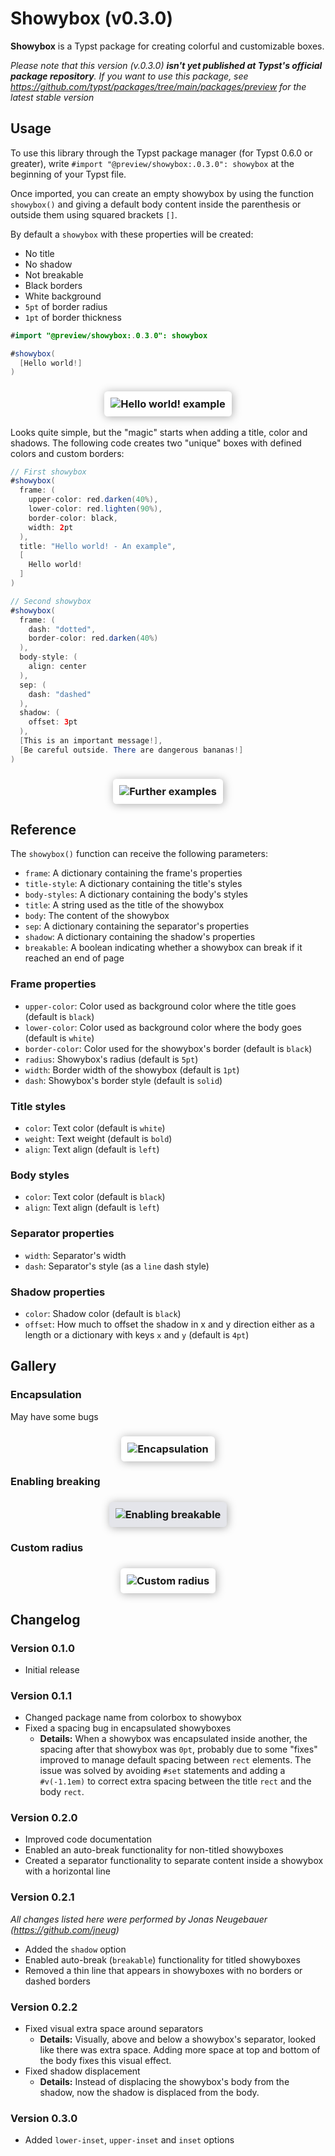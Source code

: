 # Showybox (v0.3.0)

**Showybox** is a Typst package for creating colorful and customizable boxes.

_Please note that this version (v.0.3.0) **isn't yet published at Typst's official package repository**. If you want to use this package, see https://github.com/typst/packages/tree/main/packages/preview for the latest stable version_

## Usage

To use this library through the Typst package manager (for Typst 0.6.0 or greater), write `#import "@preview/showybox:.0.3.0": showybox` at the beginning of your Typst file.

Once imported, you can create an empty showybox by using the function `showybox()` and giving a default body content inside the parenthesis or outside them using squared brackets `[]`.

By default a `showybox` with these properties will be created:

- No title
- No shadow
- Not breakable
- Black borders
- White background
- `5pt` of border radius
- `1pt` of border thickness

```java
#import "@preview/showybox:.0.3.0": showybox

#showybox(
  [Hello world!]
)
```
<h3 align="center">
  <img alt="Hello world! example" src="assets/hello-world-example.png" style="max-width: 100%; background-color: #FFFFFF; padding: 10px 10px; box-shadow: 1pt 1pt 10pt 0pt #AAAAAA; border-radius: 4pt">
</h3>

Looks quite simple, but the "magic" starts when adding a title, color and shadows. The following code creates two "unique" boxes with defined colors and custom borders:
```java
// First showybox
#showybox(
  frame: (
    upper-color: red.darken(40%),
    lower-color: red.lighten(90%),
    border-color: black,
    width: 2pt
  ),
  title: "Hello world! - An example",
  [
    Hello world!
  ]
)

// Second showybox
#showybox(
  frame: (
    dash: "dotted",
    border-color: red.darken(40%)
  ),
  body-style: (
    align: center
  ),
  sep: (
    dash: "dashed"
  ),
  shadow: (
	offset: 3pt
  ),
  [This is an important message!],
  [Be careful outside. There are dangerous bananas!]
)
```
<h3 align="center">
  <img alt="Further examples" src="assets/further-examples.png" style="max-width: 100%; background-color: #FFFFFF; padding: 10px 10px; box-shadow: 1pt 1pt 10pt 0pt #AAAAAA; border-radius: 4pt">
</h3>

## Reference

The `showybox()` function can receive the following parameters:
- `frame`: A dictionary containing the frame's properties
- `title-style`: A dictionary containing the title's styles
- `body-styles`: A dictionary containing the body's styles
- `title`: A string used as the title of the showybox
- `body`: The content of the showybox
- `sep`: A dictionary containing the separator's properties
- `shadow`: A dictionary containing the shadow's properties
- `breakable`: A boolean indicating whether a showybox can break if it reached an end of page

### Frame properties
- `upper-color`: Color used as background color where the title goes (default is `black`)
- `lower-color`: Color used as background color where the body goes (default is `white`)
- `border-color`: Color used for the showybox's border (default is `black`)
- `radius`: Showybox's radius (default is `5pt`)
- `width`: Border width of the showybox (default is `1pt`)
- `dash`: Showybox's border style (default is `solid`)

### Title styles
- `color`: Text color (default is `white`)
- `weight`: Text weight (default is `bold`)
- `align`: Text align (default is `left`)

### Body styles
- `color`: Text color (default is `black`)
- `align`: Text align (default is `left`)

### Separator properties
- `width`: Separator's width
- `dash`: Separator's style (as a `line` dash style)

### Shadow properties
- `color`: Shadow color (default is `black`)
- `offset`: How much to offset the shadow in x and y direction either as a length or a dictionary with keys `x` and `y` (default is `4pt`)


## Gallery

### Encapsulation

May have some bugs
<h3 align="center">
  <img alt="Encapsulation" src="assets/encapsulation.png" style="max-width: 100%; background-color: #FFFFFF; padding: 10px 10px; box-shadow: 1pt 1pt 10pt 0pt #AAAAAA; border-radius: 4pt">
</h3>

### Enabling breaking
<h3 align="center">
  <img alt="Enabling breakable" src="assets/enabling-breakable.png" style="max-width: 100%; padding: 10px 10px; background-color: #E4E5EA; box-shadow: 1pt 1pt 10pt 0pt #AAAAAA; border-radius: 4pt">
</h3>

### Custom radius
<h3 align="center">
  <img alt="Custom radius" src="assets/custom-radius.png" style="max-width: 100%; background: #FFFFFF; padding: 10px 10px; box-shadow: 1pt 1pt 10pt 0pt #AAAAAA; border-radius: 4pt">
</h3>

## Changelog

### Version 0.1.0
- Initial release

### Version 0.1.1
- Changed package name from colorbox to showybox
- Fixed a spacing bug in encapsulated showyboxes
  - **Details:** When a showybox was encapsulated inside another, the spacing after that showybox was `0pt`, probably due to some "fixes" improved to manage default spacing between `rect` elements. The issue was solved by avoiding `#set` statements and adding a `#v(-1.1em)` to correct extra spacing between the title `rect` and the body `rect`.

### Version 0.2.0
- Improved code documentation
- Enabled an auto-break functionality for non-titled showyboxes
- Created a separator functionality to separate content inside a showybox with a horizontal line

### Version 0.2.1

_All changes listed here were performed  by Jonas Neugebauer (<https://github.com/jneug>)_

- Added the `shadow` option 
- Enabled auto-break (`breakable`) functionality for titled showyboxes
- Removed a thin line that appears in showyboxes with no borders or dashed borders

### Version 0.2.2

- Fixed visual extra space around separators
  - **Details:** Visually, above and below a showybox's separator, looked like there was extra space. Adding more space at top and bottom of the body fixes this visual effect.
- Fixed shadow displacement
  - **Details:** Instead of displacing the showybox's body from the shadow, now the shadow is displaced from the body.

### Version 0.3.0

- Added `lower-inset`, `upper-inset` and `inset` options

